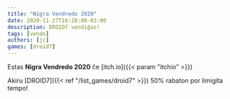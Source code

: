 ```yaml
---
title: "Nigra Vendredo 2020"
date: 2020-11-27T16:28:00-03:00
description: DROID7 vendiĝas!
tags: [vendo]
authors: [jc]
games: [droid7]
---
```


Estas **Nigra Vendredo 2020** ĉe [itch.io]({{< param "itchio" >}})

Akiru [DROID7]({{< ref "/list_games/droid7" >}}) 50% rabaton por limigita tempo!

